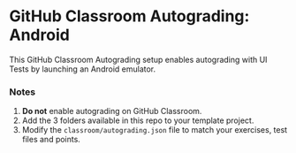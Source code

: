 # GitHub Classroom Autograding: Android
This GitHub Classroom Autograding setup enables autograding with UI Tests by launching an Android emulator.

### Notes
1. **Do not** enable  autograding on GitHub Classroom.
2. Add the 3 folders available in this repo to your template project.
3. Modify the `classroom/autograding.json` file to match your exercises, test files and points.
